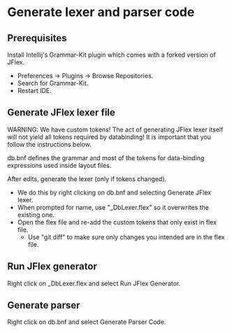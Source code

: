 # Generate lexer and parser code

## Prerequisites

Install Intellij's Grammar-Kit plugin which comes with a forked version of JFlex.
* Preferences -> Plugins -> Browse Repositories.
* Search for Grammar-Kit.
* Restart IDE.

## Generate JFlex lexer file

WARNING: We have custom tokens! The act of generating JFlex lexer itself will not yield all tokens
required by databinding! It is important that you follow the instructions below.

db.bnf defines the grammar and most of the tokens for data-binding expressions used inside layout
files.

After edits, generate the lexer (only if tokens changed).
* We do this by right clicking on db.bnf and selecting Generate JFlex lexer.
* When prompted for name, use "_DbLexer.flex" so it overwrites the existing one.
* Open the flex file and re-add the custom tokens that only exist in
flex file.
  * Use "git diff" to make sure only changes you intended are in the flex file.

## Run JFlex generator

Right click on _DbLexer.flex and select Run JFlex Generator.

## Generate parser

Right click on db.bnf and select Generate Parser Code.
